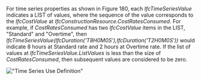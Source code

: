 For time series properties as shown in Figure 180, each _IfcTimeSeriesValue_ indicates a LIST of values, where the sequence of the value corresponds to the _IfcCostValue_ at _IfcConstructionResource.CostRatesConsumed_. For example, if _CostRatesConsumed_ has two _IfcCostValue_ items in the LIST, "Standard" and "Overtime", then _IfcTimeSeriesValue(IfcDuration('T8H0M0S'),IfcDuration('T2H0M0S'))_ would indicate 8 hours at Standard rate and 2 hours at Overtime rate. If the list of values at _IfcTimeSeriesValue.ListValues_ is less than the size of _CostRatesConsumed_, then subsequent values are considered to be zero.

!["Time Series Use Definition"](../../../figures/ifcconstructionresource-timeseries.png "Figure 1 &mdash; Construction resource time series use")